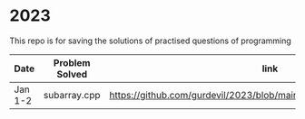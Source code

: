 # 2023
This repo is for saving the solutions of practised questions of programming

| Date     | Problem Solved | link |
|----------|----------|----------|
| Jan 1-2    | subarray.cpp   | https://github.com/gurdevil/2023/blob/main/geeksforgeeeks/subarray.cpp   |

